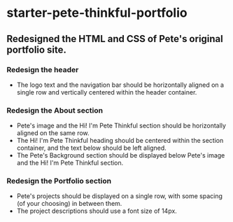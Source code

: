 # starter-pete-thinkful-portfolio

## Redesigned the HTML and CSS of Pete's original portfolio site.


### Redesign the header
- The logo text and the navigation bar should be horizontally aligned on a single row and vertically centered within the header container.

### Redesign the About section
- Pete's image and the Hi! I'm Pete Thinkful section should be horizontally aligned on the same row.
- The Hi! I'm Pete Thinkful heading should be centered within the section container, and the text below should be left aligned.
- The Pete's Background section should be displayed below Pete's image and the Hi! I'm Pete Thinkful section.

### Redesign the Portfolio section
- Pete's projects should be displayed on a single row, with some spacing (of your choosing) in between them.
- The project descriptions should use a font size of 14px.
